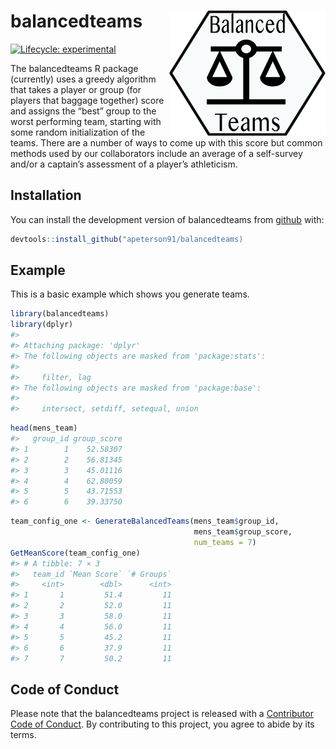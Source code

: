 
<!-- README.md is generated from README.Rmd. Please edit that file -->

# <img src="docs/figure/balanceteams_hex.png" align="right" width=250 height=200 /> balancedteams

<!-- badges: start -->

[![Lifecycle:
experimental](https://img.shields.io/badge/lifecycle-experimental-orange.svg)](https://lifecycle.r-lib.org/articles/stages.html#experimental)
<!-- badges: end -->

The balancedteams R package (currently) uses a greedy algorithm that
takes a player or group (for players that baggage together) score and
assigns the “best” group to the worst performing team, starting with
some random initialization of the teams. There are a number of ways to
come up with this score but common methods used by our collaborators
include an average of a self-survey and/or a captain’s assessment of a
player’s athleticism.

## Installation

You can install the development version of balancedteams from
[github](https://github.com/apeterson91/balancedteams) with:

``` r
devtools::install_github("apeterson91/balancedteams)
```

## Example

This is a basic example which shows you generate teams.

``` r
library(balancedteams)
library(dplyr)
#> 
#> Attaching package: 'dplyr'
#> The following objects are masked from 'package:stats':
#> 
#>     filter, lag
#> The following objects are masked from 'package:base':
#> 
#>     intersect, setdiff, setequal, union
```

``` r
head(mens_team)
#>   group_id group_score
#> 1        1    52.58307
#> 2        2    56.81345
#> 3        3    45.01116
#> 4        4    62.80059
#> 5        5    43.71553
#> 6        6    39.33750
```

``` r
team_config_one <- GenerateBalancedTeams(mens_team$group_id, 
                                         mens_team$group_score,
                                         num_teams = 7)
GetMeanScore(team_config_one)
#> # A tibble: 7 × 3
#>   team_id `Mean Score` `# Groups`
#>     <int>        <dbl>      <int>
#> 1       1         51.4         11
#> 2       2         52.0         11
#> 3       3         58.0         11
#> 4       4         56.0         11
#> 5       5         45.2         11
#> 6       6         37.9         11
#> 7       7         50.2         11
```

## Code of Conduct

Please note that the balancedteams project is released with a
[Contributor Code of
Conduct](https://contributor-covenant.org/version/2/0/CODE_OF_CONDUCT.html).
By contributing to this project, you agree to abide by its terms.
